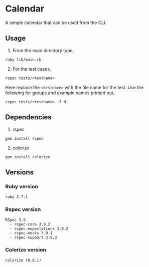 
# Calendar
A simple calendar that can be used from the CLI.

## Usage
1. From the main directory type,
```
ruby lib/main.rb
```
2. For the test cases,
```
rspec tests/<testname>
```
Here replace the ```<testname>``` with the file name for the test.
Use the following for groups and example names printed out,
```
rspec tests/<testname> -f d
```

## Dependencies
1. rspec
```
gem install rspec
```
2. colorize
```
gem install colorize
```

## Versions
### Ruby version
```
ruby 2.7.1
```
### Rspec version
```
RSpec 3.9
  - rspec-core 3.9.2
  - rspec-expectations 3.9.2
  - rspec-mocks 3.9.1
  - rspec-support 3.9.3

```
### Colorize version
```
colorize (0.8.1)
```
